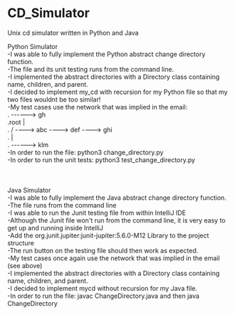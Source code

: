 # CD_Simulator
Unix cd simulator written in Python and Java

Python Simulator<br />
-I was able to fully implement the Python abstract change directory function.<br />
-The file and its unit testing runs from the command line.<br />
-I implemented the abstract directories with a Directory class containing name, children, and parent.<br />
-I decided to implement my_cd with recursion for my Python file so that my two files wouldnt be too similar!<br />
-My test cases use the network that was implied in the email:<br />
.           ------> gh<br />
.root      |<br />
. / ----> abc ----> def ----> ghi<br />
.          |<br />
.           ------> klm<br />
-In order to run the file: python3 change_directory.py<br />
-In order to run the unit tests: python3 test_change_directory.py<br />
<br />
<br />
<br />
Java Simulator<br />
-I was able to fully implement the Java abstract change directory function.<br />
-The file runs from the command line<br />
-I was able to run the Junit testing file from within IntelliJ IDE<br />
-Although the Junit file won't run from the command line, it is very easy to get up and running inside IntelliJ<br />
  -Add the org.junit.jupiter:junit-jupiter:5.6.0-M12 Library to the project structure<br />
  -The run button on the testing file should then work as expected.<br />
-My test cases once again use the network that was implied in the email (see above)<br />
-I implemented the abstract directories with a Directory class containing name, children, and parent.<br />
-I decided to implement mycd without recursion for my Java file.<br />
-In order to run the file: javac ChangeDirectory.java   and then  java ChangeDirectory<br />

